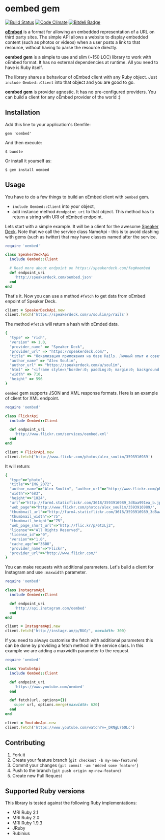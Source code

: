 # oembed gem
[![Build Status](http://img.shields.io/travis/soulim/oembed.svg?style=flat)](http://travis-ci.org/soulim/oembed)  [![Code Climate](http://img.shields.io/codeclimate/github/soulim/oembed.svg?style=flat)](https://codeclimate.com/github/soulim/oembed) [![Bitdeli Badge](https://d2weczhvl823v0.cloudfront.net/soulim/oembed/trend.png)](https://bitdeli.com/free "Bitdeli Badge")

[**oEmbed**](http://oembed.com/) is a format for allowing an embedded representation of a URL on third
party sites. The simple API allows a website to display embedded content
(such as photos or videos) when a user posts a link to that resource, without
having to parse the resource directly.

**oembed gem** is a simple to use and slim (~150 LOC) library to work with oEmbed format. It has no external dependencies at runtime. All you need to have is Ruby itself.

The library shares a behaviour of oEmbed client with any Ruby object. Just `include Oembed::Client` into that object and you are good to go.

**oembed gem** is provider agnostic. It has no pre-configured providers.
You can build a client for any oEmbed provider of the world :)

## Installation

Add this line to your application's Gemfile:

    gem 'oembed'

And then execute:

    $ bundle

Or install it yourself as:

    $ gem install oembed

## Usage

You have to do a few things to build an oEmbed client with `oembed` gem.

- `include Oembed::Client` into your object,
- add instance method `#endpoint_uri` to that object. This method has to return
  a string with URI of oEmbed endpoint.

Lets start with a simple example. It will be a client for the awesome
[Speaker Deck](http://speakerdeck.com). Note that we call the service class NameApi - this is to avoid clashing with gems (such as twitter) that may have classes named after the service.

```ruby
require 'oembed'

class SpeakerDeckApi
  include Oembed::Client

  # Read more about endpoint on https://speakerdeck.com/faq#oembed
  def endpoint_uri
    'http://speakerdeck.com/oembed.json'
  end
end
```

That's it. Now you can use a method `#fetch` to get data from oEmbed enpoint of Speaker Deck.

```ruby
client = SpeakerDeckApi.new
client.fetch('https://speakerdeck.com/u/soulim/p/rails')
```

The method `#fetch` will return a hash with oEmded data.

```ruby
{
  "type" => "rich",
  "version" => 1.0,
  "provider_name" => "Speaker Deck",
  "provider_url" => "https://speakerdeck.com/",
  "title" => "Локализация приложения на базе Rails. Личный опыт и советы",
  "author_name" => "Alex Soulim",
  "author_url" => "https://speakerdeck.com/u/soulim",
  "html" => "<iframe style=\"border:0; padding:0; margin:0; background:transparent;\" mozallowfullscreen=\"true\" webkitallowfullscreen=\"true\" frameBorder=\"0\" allowTransparency=\"true\" id=\"presentation_frame_4fd3874cebb4b2001f0277e5\" src=\"//speakerdeck.com/embed/4fd3874cebb4b2001f0277e5\" width=\"710\" height=\"596\"></iframe>\n",
  "width" => 710,
  "height" => 596
}
```

`oembed` gem supports JSON and XML response formats. Here is an example of
client for XML endpoint.

```ruby
require 'oembed'

class FlickrApi
  include Oembed::Client

  def endpoint_uri
    'http://www.flickr.com/services/oembed.xml'
  end
end

client = FlickrApi.new
client.fetch('http://www.flickr.com/photos/alex_soulim/3593916989')
```

It will return:

```ruby
{
  "type"=>"photo",
  "title"=>"IMG_2072",
  "author_name"=>"Alex Soulim", "author_url"=>"http://www.flickr.com/photos/alex_soulim/",
  "width"=>"683",
  "height"=>"1024",
  "url"=>"http://farm4.staticflickr.com/3618/3593916989_3d8aa991ea_b.jpg",
  "web_page"=>"http://www.flickr.com/photos/alex_soulim/3593916989/",
  "thumbnail_url"=>"http://farm4.staticflickr.com/3618/3593916989_3d8aa991ea_s.jpg",
  "thumbnail_width"=>"75",
  "thumbnail_height"=>"75",
  "web_page_short_url"=>"http://flic.kr/p/6tzLj2",
  "license"=>"All Rights Reserved",
  "license_id"=>"0",
  "version"=>"1.0",
  "cache_age"=>"3600",
  "provider_name"=>"Flickr",
  "provider_url"=>"http://www.flickr.com/"
}
```

You can make requests with additional parameters. Let's build a client for
Instagram and use `:maxwidth` parameter.

```ruby
require 'oembed'

class InstagramApi
  include Oembed::Client

  def endpoint_uri
    'http://api.instagram.com/oembed'
  end
end

client = InstagramApi.new
client.fetch('http://instagr.am/p/BUG/', maxwidth: 300)
```

If you need to always customise the fetch with additional parameters this can be done by providing a fetch method in the service class. In this example we are adding a maxwidth parameter to the request.

```ruby
require 'oembed'

class YoutubeApi
  include Oembed::Client

  def endpoint_uri
    'https://www.youtube.com/oembed'
  end

  def fetch(url, options={})
    super url, options.merge(maxwidth: 620)
  end
end

client = YoutubeApi.new
client.fetch('https://www.youtube.com/watch?v=_DRNgL76OLc')
```

## Contributing

1. Fork it
2. Create your feature branch (`git checkout -b my-new-feature`)
3. Commit your changes (`git commit -am 'Added some feature'`)
4. Push to the branch (`git push origin my-new-feature`)
5. Create new Pull Request

## Supported Ruby versions

This library is tested against the following Ruby implementations:

- MRI Ruby 2.1
- MRI Ruby 2.0
- MRI Ruby 1.9.3
- JRuby
- Rubinius
